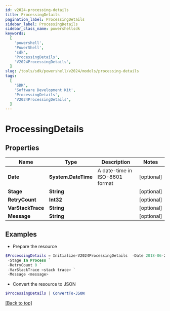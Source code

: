 ```yaml
---
id: v2024-processing-details
title: ProcessingDetails
pagination_label: ProcessingDetails
sidebar_label: ProcessingDetails
sidebar_class_name: powershellsdk
keywords:
  [
    'powershell',
    'PowerShell',
    'sdk',
    'ProcessingDetails',
    'V2024ProcessingDetails',
  ]
slug: /tools/sdk/powershell/v2024/models/processing-details
tags:
  [
    'SDK',
    'Software Development Kit',
    'ProcessingDetails',
    'V2024ProcessingDetails',
  ]
---
```


# ProcessingDetails

## Properties

| Name | Type | Description | Notes |
| --- | --- | --- | --- |
| **Date** | **System.DateTime** | A date-time in ISO-8601 format | [optional] |
| **Stage** | **String** |  | [optional] |
| **RetryCount** | **Int32** |  | [optional] |
| **VarStackTrace** | **String** |  | [optional] |
| **Message** | **String** |  | [optional] |

## Examples

- Prepare the resource

```powershell
$ProcessingDetails = Initialize-V2024ProcessingDetails  -Date 2018-06-25T20:22:28.104Z `
 -Stage In Process `
 -RetryCount 0 `
 -VarStackTrace <stack trace> `
 -Message <message>
```

- Convert the resource to JSON

```powershell
$ProcessingDetails | ConvertTo-JSON
```

[[Back to top]](#)
